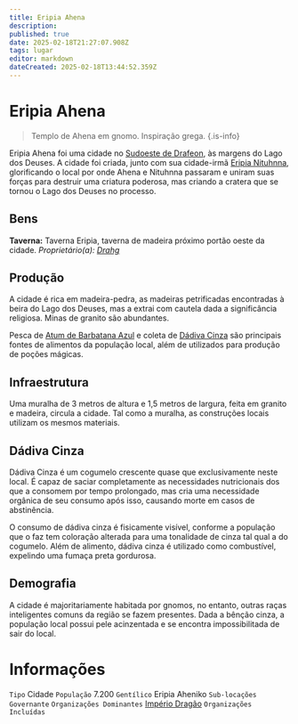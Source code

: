 ```yaml
---
title: Eripia Ahena
description: 
published: true
date: 2025-02-18T21:27:07.908Z
tags: lugar
editor: markdown
dateCreated: 2025-02-18T13:44:52.359Z
---
```


# Eripia Ahena
> Templo de Ahena em gnomo.
> Inspiração grega.
{.is-info}

Eripia Ahena foi uma cidade no [Sudoeste de Drafeon](/lugares/plano-material/drafeon/sudoeste-de-drafeon), às margens do Lago dos Deuses. A cidade foi criada, junto com sua cidade-irmã [Eripia Nituhnna](/lugares/plano-material/drafeon/sudoeste-de-drafeon/eripia-nituhnna), glorificando o local por onde Ahena e Nituhnna passaram e uniram suas forças para destruir uma criatura poderosa, mas criando a cratera que se tornou o Lago dos Deuses no processo.

## Bens
**Taverna:** Taverna Eripia, taverna de madeira próximo portão oeste da cidade.
*Proprietário(a): [Drahg](/individuos/drahg)*

## Produção

A cidade é rica em madeira-pedra, as madeiras petrificadas encontradas à beira do Lago dos Deuses, mas a extrai com cautela dada a significância religiosa. Minas de granito são abundantes.

Pesca de [Atum de Barbatana Azul](/fauna-e-flora/atum-de-barbatana-azul) e coleta de [Dádiva Cinza](/fauna-e-flora/dadiva-cinza) são principais fontes de alimentos da população local, além de utilizados para produção de poções mágicas.

## Infraestrutura

Uma muralha de 3 metros de altura e 1,5 metros de largura, feita em granito e madeira, circula a cidade. Tal como a muralha, as construções locais utilizam os mesmos materiais.

## Dádiva Cinza

Dádiva Cinza é um cogumelo crescente quase que exclusivamente neste local. É capaz de saciar completamente as necessidades nutricionais dos que a consomem por tempo prolongado, mas cria uma necessidade orgânica de seu consumo após isso, causando morte em casos de abstinência.

O consumo de dádiva cinza é fisicamente visível, conforme a população que o faz tem coloração alterada para uma tonalidade de cinza tal qual a do cogumelo. Além de alimento, dádiva cinza é utilizado como combustível, expelindo uma fumaça preta gordurosa.

## Demografia

A cidade é majoritariamente habitada por gnomos, no entanto, outras raças inteligentes comuns da região se fazem presentes. Dada a bênção cinza, a população local possui pele acinzentada e se encontra impossibilitada de sair do local.

# Informações
`Tipo` Cidade
`População` 7.200
`Gentílico` Eripia Aheniko 
`Sub-locações` 
`Governante` 
`Organizações Dominantes` [Império Dragão](/faccoes/nacoes/imperio-dragao#imperio-dragao)
`Organizações Incluídas`